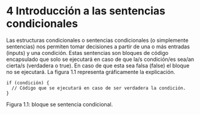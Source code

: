 # **4 Introducción a las sentencias condicionales**

Las estructuras condicionales o sentencias condicionales (o simplemente sentencias) nos permiten tomar decisiones a partir de una o más entradas (inputs) y una condición. Estas sentencias son bloques de código encapsulado que solo se ejecutará en caso de que la/s condición/es sea/an cierta/s (verdadera o true). En caso de que esta sea falsa (false) el bloque no se ejecutará. La figura 1.1 representa gráficamente la explicación. 

```arduino
if (condición) {
  // Código que se ejecutará en caso de ser verdadera la condición.
}
```
Figura 1.1: bloque se sentencia condicional. 